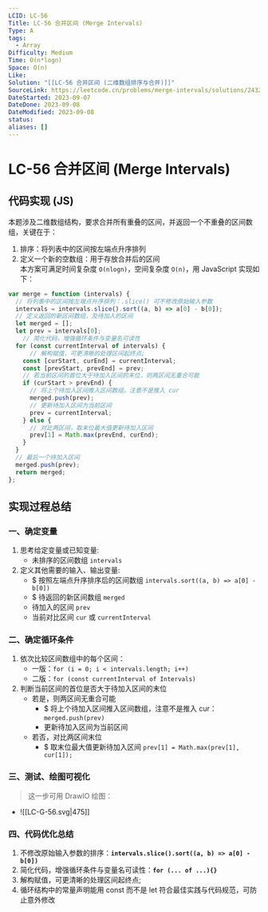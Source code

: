 ```yaml
---
LCID: LC-56
Title: LC-56 合并区间 (Merge Intervals)
Type: A
tags:
  - Array
Difficulty: Medium
Time: O(n*logn)
Space: O(n)
Like: 
Solution: "[[LC-56 合并区间 (二维数组排序与合并)]]"
SourceLink: https://leetcode.cn/problems/merge-intervals/solutions/2432645/lc-56-he-bing-qu-jian-tu-wen-xiang-jie-e-uv85/
DateStarted: 2023-09-07
DateDone: 2023-09-08
DateModified: 2023-09-08
status: 
aliases: []
---
```

# LC-56 合并区间 (Merge Intervals)
## 代码实现 (JS)
本题涉及二维数组结构，要求合并所有重叠的区间，并返回一个不重叠的区间数组，关键在于：
1. 排序：将列表中的区间按左端点升序排列
2. 定义一个新的空数组：用于存放合并后的区间  
本方案可满足时间复杂度 `O(nlogn)`，空间复杂度 `O(n)`，用 JavaScript 实现如下：

```js
var merge = function (intervals) {
  // 将列表中的区间按左端点升序排列：.slice() 可不修改原始输入参数
  intervals = intervals.slice().sort((a, b) => a[0] - b[0]);
  // 定义返回的新区间数组，及待加入的区间
  let merged = [];
  let prev = intervals[0];
	// 简化代码，增强循环条件与变量名可读性
  for (const currentInterval of intervals) {
	  // 解构赋值，可更清晰的处理区间起终点;
    const [curStart, curEnd] = currentInterval;
    const [prevStart, prevEnd] = prev;
    // 若当前区间的首位大于待加入区间的末位，则两区间无重合可能
    if (curStart > prevEnd) {
      // 将上个待加入区间推入区间数组，注意不是推入 cur
      merged.push(prev);
      // 更新待加入区间为当前区间
      prev = currentInterval;
    } else {
      // 对比两区间，取末位最大值更新待加入区间
      prev[1] = Math.max(prevEnd, curEnd);
    }
  }
  // 最后一个待加入区间
  merged.push(prev);
  return merged;
};
```

## 实现过程总结
### 一、确定变量
1. 思考给定变量或已知变量:
	- 未排序的区间数组 `intervals`
2. 定义其他需要的输入、输出变量:
	- $ 按照左端点升序排序后的区间数组 `intervals.sort((a, b) => a[0] - b[0])`
	- $ 待返回的新区间数组 `merged`
	- 待加入的区间 `prev`
	- 当前对比区间 `cur` 或 `currentInterval` 
### 二、确定循环条件
1. 依次比较区间数组中的每个区间：
	- 一版：`for (i = 0; i < intervals.length; i++)`
	- 二版：`for (const currentInterval of Intervals)`
2. 判断当前区间的首位是否大于待加入区间的末位
	- 若是，则两区间无重合可能
		- $ 将上个待加入区间推入区间数组，注意不是推入 cur：`merged.push(prev)`
		- 更新待加入区间为当前区间
	- 若否，对比两区间末位
		- $ 取末位最大值更新待加入区间 `prev[1] = Math.max(prev[1], cur[1]);`
### 三、测试、绘图可视化
> 这一步可用 DrawIO 绘图：
- ![[LC-G-56.svg|475]]
### 四、代码优化总结
1. 不修改原始输入参数的排序：**`intervals.slice().sort((a, b) => a[0] - b[0])`**
2. 简化代码，增强循环条件与变量名可读性：**`for (... of ...){}`**
3. 解构赋值，可更清晰的处理区间起终点;
4. 循环结构中的常量声明能用 const 而不是 let 符合最佳实践与代码规范，可防止意外修改 